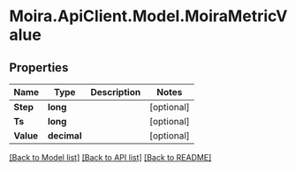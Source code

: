 # Moira.ApiClient.Model.MoiraMetricValue

## Properties

Name | Type | Description | Notes
------------ | ------------- | ------------- | -------------
**Step** | **long** |  | [optional] 
**Ts** | **long** |  | [optional] 
**Value** | **decimal** |  | [optional] 

[[Back to Model list]](../../README.md#documentation-for-models) [[Back to API list]](../../README.md#documentation-for-api-endpoints) [[Back to README]](../../README.md)


